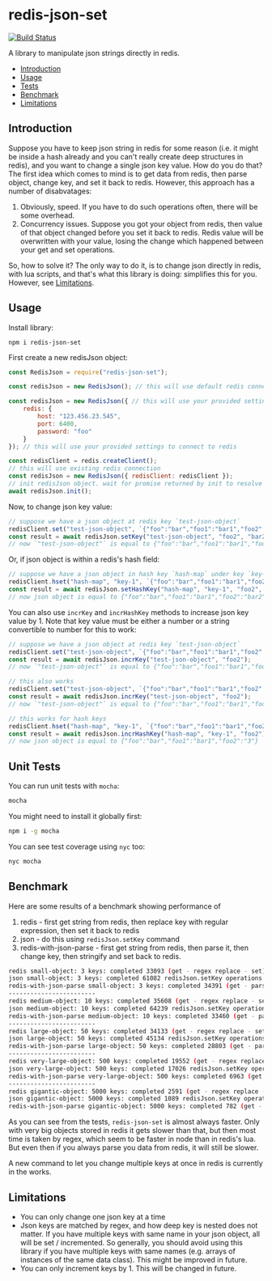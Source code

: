 # redis-json-set

[![Build Status](https://travis-ci.org/aikei/redis-json.svg?branch=master)](https://travis-ci.org/aikei/redis-json)

A library to manipulate json strings directly in redis.

- [Introduction](#introduction)
- [Usage](#usage)
- [Tests](#unit-tests)
- [Benchmark](#benchmark)
- [Limitations](#limitations)

## Introduction

Suppose you have to keep json string in redis for some reason (i.e. it might be inside a hash already and you can't really create deep structures in redis), and you want to change a single json key value. How do you do that? The first idea which comes to mind is to get data from redis, then parse object, change key, and set it back to redis. However, this approach has a number of disabvatages:

1. Obviously, speed. If you have to do such operations often, there will be some overhead.
2. Concurrency issues. Suppose you got your object from redis, then value of that object changed before you set it back to redis. Redis value will be overwritten with your value, losing the change which happened between your get and set operations.

So, how to solve it? The only way to do it, is to change json directly in redis, with lua scripts, and that's what this library is doing: simplifies this for you. However, see [Limitations](#limitations).

## Usage

Install library:

```
npm i redis-json-set
```

First create a new redisJson object:

```javascript
const RedisJson = require("redis-json-set");

const redisJson = new RedisJson(); // this will use default redis connection settings

const redisJson = new RedisJson({ // this will use your provided settings to connect to redis
    redis: {
        host: "123.456.23.545",
        port: 6400,
        password: "foo"
    }
}); // this will use your provided settings to connect to redis

const redisClient = redis.createClient();
// this will use existing redis connection
const redisJson = new RedisJson({ redisClient: redisClient });
// init redisJson object. wait for promise returned by init to resolve
await redisJson.init();
```

Now, to change json key value:

```javascript
// suppose we have a json object at redis key `test-json-object`
redisClient.set("test-json-object", `{"foo":"bar","foo1":"bar1","foo2":2}`);
const result = await redisJson.setKey("test-json-object", "foo2", "bar2");
// now `"test-json-object"` is equal to {"foo":"bar","foo1":"bar1","foo2":"bar2"}

```

Or, if json object is within a redis's hash field:

```javascript
// suppose we have a json object in hash key `hash-map` under key `key-1`
redisClient.hset("hash-map", "key-1", `{"foo":"bar","foo1":"bar1","foo2":2}`);
const result = await redisJson.setHashKey("hash-map", "key-1", "foo2", "bar2");
// now json object is equal to {"foo":"bar","foo1":"bar1","foo2":"bar2"}
```

You can also use `incrKey` and `incrHashKey` methods to increase json key value by 1. Note that key value must be either a number or a string convertible to number for this to work:

```javascript
// suppose we have a json object at redis key `test-json-object`
redisClient.set("test-json-object", `{"foo":"bar","foo1":"bar1","foo2":2}`);
const result = await redisJson.incrKey("test-json-object", "foo2");
// now `"test-json-object"` is equal to {"foo":"bar","foo1":"bar1","foo2":3}

// this also works
redisClient.set("test-json-object", `{"foo":"bar","foo1":"bar1","foo2":"2"}`);
const result = await redisJson.incrKey("test-json-object", "foo2");
// now `"test-json-object"` is equal to {"foo":"bar","foo1":"bar1","foo2":"3"}

// this works for hash keys
redisClient.hset("hash-map", "key-1", `{"foo":"bar","foo1":"bar1","foo2":2}`);
const result = await redisJson.incrHashKey("hash-map", "key-1", "foo2");
// now json object is equal to {"foo":"bar","foo1":"bar1","foo2":"3"}
```

## Unit Tests

You can run unit tests with `mocha`:

```bash
mocha
```

You might need to install it globally first:

```bash
npm i -g mocha
```

You can see test coverage using `nyc` too:

```bash
nyc mocha
```

## Benchmark

Here are some results of a benchmark showing performance of

1. redis - first get string from redis, then replace key with regular expression, then set it back to redis
2. json - do this using `redisJson.setKey` command
3. redis-with-json-parse - first get string from redis, then parse it, then change key, then stringify and set back to redis.

```bash
redis small-object: 3 keys: completed 33093 (get - regex replace - set) operations within 5000ms
json small-object: 3 keys: completed 61082 redisJson.setKey operations within 5000ms
redis-with-json-parse small-object: 3 keys: completed 34391 (get - parse - stringify - set) operations within 5000ms
------------------------
redis medium-object: 10 keys: completed 35608 (get - regex replace - set) operations within 5000ms
json medium-object: 10 keys: completed 64239 redisJson.setKey operations within 5000ms
redis-with-json-parse medium-object: 10 keys: completed 33460 (get - parse - stringify - set) operations within 5000ms
------------------------
redis large-object: 50 keys: completed 34133 (get - regex replace - set) operations within 5000ms
json large-object: 50 keys: completed 45134 redisJson.setKey operations within 5000ms
redis-with-json-parse large-object: 50 keys: completed 28803 (get - parse - stringify - set) operations within 5000ms
------------------------
redis very-large-object: 500 keys: completed 19552 (get - regex replace - set) operations within 5000ms
json very-large-object: 500 keys: completed 17026 redisJson.setKey operations within 5000ms
redis-with-json-parse very-large-object: 500 keys: completed 6963 (get - parse - stringify - set) operations within 5000ms
------------------------
redis gigantic-object: 5000 keys: completed 2591 (get - regex replace - set) operations within 5000ms
json gigantic-object: 5000 keys: completed 1089 redisJson.setKey operations within 5000ms
redis-with-json-parse gigantic-object: 5000 keys: completed 782 (get - parse - stringify - set) operations within 5000ms
```

As you can see from the tests, `redis-json-set` is almost always faster. Only with very big objects stored in redis it gets slower than that, but then most time is taken by regex, which seem to be faster in node than in redis's lua. But even then if you always parse you data from redis, it will still be slower.

A new command to let you change multiple keys at once in redis is currently in the works.

## Limitations

- You can only change one json key at a time
- Json keys are matched by regex, and how deep key is nested does not matter. If you have multiple keys with same name in your json object, all will be set / incremented. So generally, you should avoid using this library if you have multiple keys with same names (e.g. arrays of instances of the same data class). This might be improved in future.
- You can only increment keys by 1. This will be changed in future.
